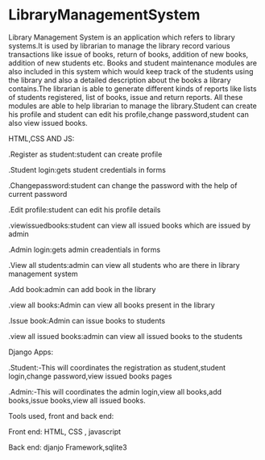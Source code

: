 # LibraryManagementSystem
Library Management System is an application which refers to library systems.It is used by librarian to manage the library record various transactions like issue of books, return of books, addition of new books, addition of new students etc. Books and student maintenance modules are also included in this system which would keep track of the students using the library and also a detailed description about the books a library contains.The librarian is able to generate different kinds of reports like lists of students registered, list of books, issue and return reports. All these modules are able to help librarian to manage the library.Student can create his profile and student can edit his profile,change password,student can also view issued books.

HTML,CSS AND JS:

 .Register as student:student can create profile
 
 .Student login:gets student credentials in forms
 
 .Changepassword:student can change the password with the help of current password
 
 .Edit profile:student can edit his profile details
 
 .viewissuedbooks:student can view all issued books which are issued by admin
 
 .Admin login:gets admin creadentials in forms
 
 .View all students:admin can view all students who are there in library management system
 
 .Add book:admin can add book in the library 
 
 .view all books:Admin can view all books present in the library
 
 .Issue book:Admin can issue books to students 
 
 .view all issued books:admin can view all issued books to the students
 
Django Apps:

 .Student:-This will coordinates the registration as student,student login,change password,view issued books pages
 
 .Admin:-This will coordinates the admin login,view all books,add books,issue books,view all issued books.


Tools used, front and back end:


Front end:
	HTML, CSS , javascript



Back end:
	djanjo Framework,sqlite3


